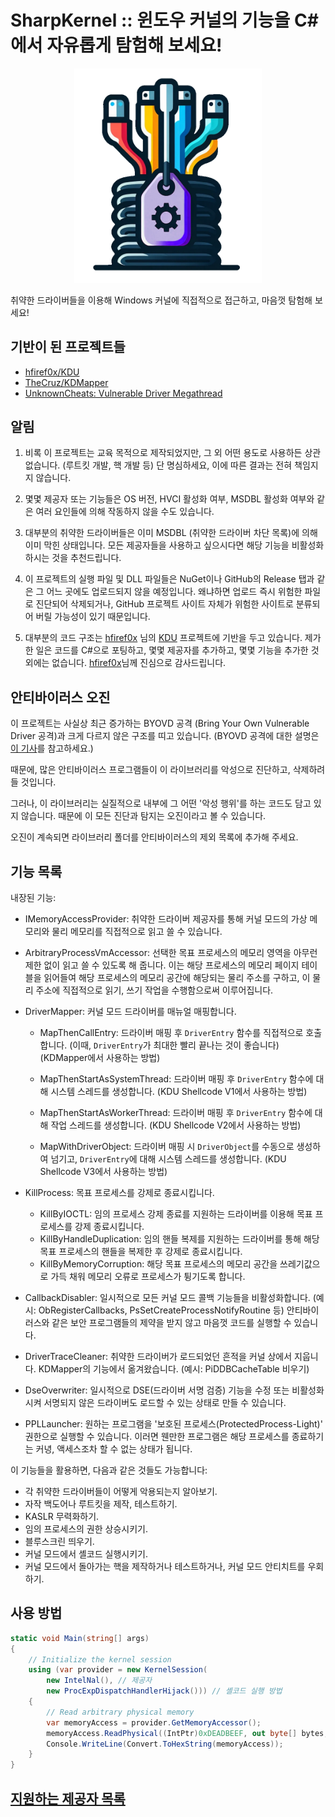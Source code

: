 # SharpKernel :: 윈도우 커널의 기능을 C#에서 자유롭게 탐험해 보세요!

<p align="center">
    <img src="logo.png" width="300px" height="auto">
</p>

취약한 드라이버들을 이용해 Windows 커널에 직접적으로 접근하고, 마음껏 탐험해 보세요!

## 기반이 된 프로젝트들

* [hfiref0x/KDU](https://github.com/hfiref0x/kdu)
* [TheCruz/KDMapper](https://github.com/TheCruZ/kdmapper)
* [UnknownCheats: Vulnerable Driver Megathread](https://www.unknowncheats.me/forum/anti-cheat-bypass/334557-vulnerable-driver-megathread.html)

## 알림

1. 비록 이 프로젝트는 교육 목적으로 제작되었지만, 그 외 어떤 용도로 사용하든 상관 없습니다. (루트킷 개발, 핵 개발 등) 단 명심하세요, 이에 따른 결과는 전혀 책임지지 않습니다.

2. 몇몇 제공자 또는 기능들은 OS 버전, HVCI 활성화 여부, MSDBL 활성화 여부와 같은 여러 요인들에 의해 작동하지 않을 수도 있습니다.

3. 대부분의 취약한 드라이버들은 이미 MSDBL (취약한 드라이버 차단 목록)에 의해 이미 막힌 상태입니다. 모든 제공자들을 사용하고 싶으시다면 해당 기능을 비활성화하시는 것을 추천드립니다.

4. 이 프로젝트의 실행 파일 및 DLL 파일들은 NuGet이나 GitHub의 Release 탭과 같은 그 어느 곳에도 업로드되지 않을 예정입니다. 왜냐하면 업로드 즉시 위험한 파일로 진단되어 삭제되거나, GitHub 프로젝트 사이트 자체가 위험한 사이트로 분류되어 버릴 가능성이 있기 때문입니다.

5. 대부분의 코드 구조는 [hfiref0x](https://github.com/hfiref0x) 님의 [KDU](https://github.com/hfiref0x/KDU) 프로젝트에 기반을 두고 있습니다. 제가 한 일은 코드를 C#으로 포팅하고, 몇몇 제공자를 추가하고, 몇몇 기능을 추가한 것 외에는 없습니다. [hfiref0x](https://github.com/hfiref0x)님께 진심으로 감사드립니다.

## 안티바이러스 오진

이 프로젝트는 사실상 최근 증가하는 BYOVD 공격 (Bring Your Own Vulnerable Driver 공격)과 크게 다르지 않은 구조를 띠고 있습니다. (BYOVD 공격에 대한 설명은 [이 기사](https://company.ahnlab.com/kr/news/press_release_view.do?seqPressRelease=6166)를 참고하세요.)

때문에, 많은 안티바이러스 프로그램들이 이 라이브러리를 악성으로 진단하고, 삭제하려 들 것입니다.

그러나, 이 라이브러리는 실질적으로 내부에 그 어떤 '악성 행위'를 하는 코드도 담고 있지 않습니다. 때문에 이 모든 진단과 탐지는 오진이라고 볼 수 있습니다.

오진이 계속되면 라이브러리 폴더를 안티바이러스의 제외 목록에 추가해 주세요.

## 기능 목록

내장된 기능:

* IMemoryAccessProvider: 취약한 드라이버 제공자를 통해 커널 모드의 가상 메모리와 물리 메모리를 직접적으로 읽고 쓸 수 있습니다.

* ArbitraryProcessVmAccessor: 선택한 목표 프로세스의 메모리 영역을 아무런 제한 없이 읽고 쓸 수 있도록 해 줍니다. 이는 해당 프로세스의 메모리 페이지 테이블을 읽어들여 해당 프로세스의 메모리 공간에 해당되는 물리 주소를 구하고, 이 물리 주소에 직접적으로 읽기, 쓰기 작업을 수행함으로써 이루어집니다.

* DriverMapper: 커널 모드 드라이버를 매뉴얼 매핑합니다.
    * MapThenCallEntry: 드라이버 매핑 후 `DriverEntry` 함수를 직접적으로 호출합니다. (이때, `DriverEntry`가 최대한 빨리 끝나는 것이 좋습니다) (KDMapper에서 사용하는 방법)

    * MapThenStartAsSystemThread: 드라이버 매핑 후 `DriverEntry` 함수에 대해 시스템 스레드를 생성합니다. (KDU Shellcode V1에서 사용하는 방법)

    * MapThenStartAsWorkerThread: 드라이버 매핑 후 `DriverEntry` 함수에 대해 작업 스레드를 생성합니다. (KDU Shellcode V2에서 사용하는 방법)

    * MapWithDriverObject: 드라이버 매핑 시 `DriverObject`를 수동으로 생성하여 넘기고, `DriverEntry`에 대해 시스템 스레드를 생성합니다. (KDU Shellcode V3에서 사용하는 방법)

* KillProcess: 목표 프로세스를 강제로 종료시킵니다.
    * KillByIOCTL: 임의 프로세스 강제 종료를 지원하는 드라이버를 이용해 목표 프로세스를 강제 종료시킵니다.
    * KillByHandleDuplication: 임의 핸들 복제를 지원하는 드라이버를 통해 해당 목표 프로세스의 핸들을 복제한 후 강제로 종료시킵니다.
    * KillByMemoryCorruption: 해당 목표 프로세스의 메모리 공간을 쓰레기값으로 가득 채워 메모리 오류로 프로세스가 튕기도록 합니다.

* CallbackDisabler: 일시적으로 모든 커널 모드 콜백 기능들을 비활성화합니다. (예시: ObRegisterCallbacks, PsSetCreateProcessNotifyRoutine 등) 안티바이러스와 같은 보안 프로그램들의 제약을 받지 않고 마음껏 코드를 실행할 수 있습니다.

* DriverTraceCleaner: 취약한 드라이버가 로드되었던 흔적을 커널 상에서 지웁니다. KDMapper의 기능에서 옮겨왔습니다. (예시: PiDDBCacheTable 비우기)

* DseOverwriter: 일시적으로 DSE(드라이버 서명 검증) 기능을 수정 또는 비활성화시켜 서명되지 않은 드라이버도 로드할 수 있는 상태로 만들 수 있습니다.

* PPLLauncher: 원하는 프로그램을 '보호된 프로세스(ProtectedProcess-Light)' 권한으로 실행할 수 있습니다. 이러면 웬만한 프로그램은 해당 프로세스를 종료하기는 커녕, 액세스조차 할 수 없는 상태가 됩니다.

이 기능들을 활용하면, 다음과 같은 것들도 가능합니다:

* 각 취약한 드라이버들이 어떻게 악용되는지 알아보기.
* 자작 백도어나 루트킷을 제작, 테스트하기.
* KASLR 무력화하기.
* 임의 프로세스의 권한 상승시키기.
* 블루스크린 띄우기.
* 커널 모드에서 셸코드 실행시키기.
* 커널 모드에서 돌아가는 핵을 제작하거나 테스트하거나, 커널 모드 안티치트를 우회하기.

## 사용 방법

```csharp
static void Main(string[] args)
{
    // Initialize the kernel session
    using (var provider = new KernelSession(
        new IntelNal(), // 제공자
        new ProcExpDispatchHandlerHijack())) // 셸코드 실행 방법
    {
        // Read arbitrary physical memory
        var memoryAccess = provider.GetMemoryAccessor();
        memoryAccess.ReadPhysical((IntPtr)0xDEADBEEF, out byte[] bytes, 0x1000);
        Console.WriteLine(Convert.ToHexString(memoryAccess));
    }
}
```

## [지원하는 제공자 목록](provider-list.md)
